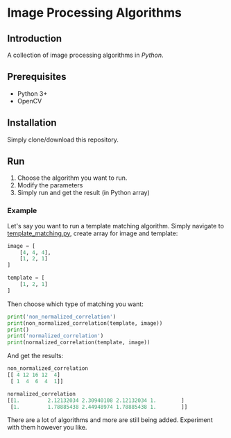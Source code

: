 # Image Processing Algorithms

## Introduction

A collection of image processing algorithms in _Python_. 


## Prerequisites

- Python 3+
- OpenCV


## Installation

Simply clone/download this repository.


## Run

1. Choose the algorithm you want to run.
2. Modify the parameters 
3. Simply run and get the result (in Python array)

### Example

Let's say you want to run a template matching algorithm. Simply navigate to [template_matching.py](template_matching.py), create array for image and template:

```python
image = [
    [4, 4, 4],
    [1, 2, 1]
]

template = [
    [1, 2, 1]
]
```

Then choose which type of matching you want:

```python
print('non_normalized_correlation')
print(non_normalized_correlation(template, image))
print()
print('normalized_correlation')
print(normalized_correlation(template, image))
```

And get the results:

```python
non_normalized_correlation
[[ 4 12 16 12  4]
 [ 1  4  6  4  1]]

normalized_correlation
[[1.         2.12132034 2.30940108 2.12132034 1.        ]
 [1.         1.78885438 2.44948974 1.78885438 1.        ]]
```


There are a lot of algorithms and more are still being added. Experiment with them however you like.
